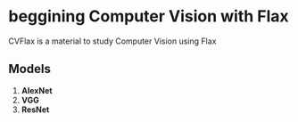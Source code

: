 # beggining Computer Vision with Flax

CVFlax is a material to study Computer Vision using Flax

## Models

1. **AlexNet**
2. **VGG**
3. **ResNet**
